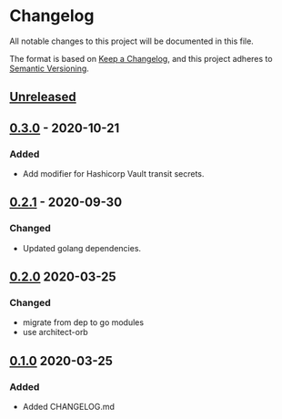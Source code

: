 # Changelog

All notable changes to this project will be documented in this file.

The format is based on [Keep a Changelog](https://keepachangelog.com/en/1.0.0/),
and this project adheres to [Semantic Versioning](https://semver.org/spec/v2.0.0.html).

## [Unreleased]

## [0.3.0] - 2020-10-21

### Added

- Add modifier for Hashicorp Vault transit secrets.

## [0.2.1] - 2020-09-30

### Changed

- Updated golang dependencies.

## [0.2.0] 2020-03-25

### Changed

- migrate from dep to go modules
- use architect-orb

## [0.1.0] 2020-03-25

### Added

- Added CHANGELOG.md

[Unreleased]: https://github.com/giantswarm/valuemodifier/compare/v0.3.0...HEAD
[0.3.0]: https://github.com/giantswarm/valuemodifier/compare/v0.2.1...v0.3.0
[0.2.1]: https://github.com/giantswarm/valuemodifier/compare/v0.2.0...v0.2.1
[0.2.0]: https://github.com/giantswarm/errors/releases/tag/v0.2.0
[0.1.0]: https://github.com/giantswarm/errors/releases/tag/v0.1.0
